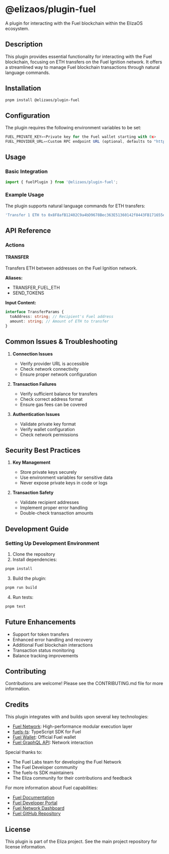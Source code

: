 # @elizaos/plugin-fuel

A plugin for interacting with the Fuel blockchain within the ElizaOS ecosystem.

## Description

This plugin provides essential functionality for interacting with the Fuel blockchain, focusing on ETH transfers on the Fuel Ignition network. It offers a streamlined way to manage Fuel blockchain transactions through natural language commands.

## Installation

```bash
pnpm install @elizaos/plugin-fuel
```

## Configuration

The plugin requires the following environment variables to be set:

```typescript
FUEL_PRIVATE_KEY=<Private key for the Fuel wallet starting with 0x>
FUEL_PROVIDER_URL=<Custom RPC endpoint URL (optional, defaults to "https://mainnet.fuel.network/v1/graphql")>
```

## Usage

### Basic Integration

```typescript
import { fuelPlugin } from '@elizaos/plugin-fuel';
```

### Example Usage

The plugin supports natural language commands for ETH transfers:

```typescript
'Transfer 1 ETH to 0x8F8afB12402C9a4bD9678Bec363E51360142f8443FB171655eEd55dB298828D1';
```

## API Reference

### Actions

#### TRANSFER

Transfers ETH between addresses on the Fuel Ignition network.

**Aliases:**

- TRANSFER_FUEL_ETH
- SEND_TOKENS

**Input Content:**

```typescript
interface TransferParams {
  toAddress: string; // Recipient's Fuel address
  amount: string; // Amount of ETH to transfer
}
```

## Common Issues & Troubleshooting

1. **Connection Issues**

   - Verify provider URL is accessible
   - Check network connectivity
   - Ensure proper network configuration

2. **Transaction Failures**

   - Verify sufficient balance for transfers
   - Check correct address format
   - Ensure gas fees can be covered

3. **Authentication Issues**
   - Validate private key format
   - Verify wallet configuration
   - Check network permissions

## Security Best Practices

1. **Key Management**

   - Store private keys securely
   - Use environment variables for sensitive data
   - Never expose private keys in code or logs

2. **Transaction Safety**
   - Validate recipient addresses
   - Implement proper error handling
   - Double-check transaction amounts

## Development Guide

### Setting Up Development Environment

1. Clone the repository
2. Install dependencies:

```bash
pnpm install
```

3. Build the plugin:

```bash
pnpm run build
```

4. Run tests:

```bash
pnpm test
```

## Future Enhancements

- Support for token transfers
- Enhanced error handling and recovery
- Additional Fuel blockchain interactions
- Transaction status monitoring
- Balance tracking improvements

## Contributing

Contributions are welcome! Please see the CONTRIBUTING.md file for more information.

## Credits

This plugin integrates with and builds upon several key technologies:

- [Fuel Network](https://fuel.network/): High-performance modular execution layer
- [fuels-ts](https://github.com/FuelLabs/fuels-ts): TypeScript SDK for Fuel
- [Fuel Wallet](https://wallet.fuel.network/): Official Fuel wallet
- [Fuel GraphQL API](https://docs.fuel.network/docs/graphql/): Network interaction

Special thanks to:

- The Fuel Labs team for developing the Fuel Network
- The Fuel Developer community
- The fuels-ts SDK maintainers
- The Eliza community for their contributions and feedback

For more information about Fuel capabilities:

- [Fuel Documentation](https://docs.fuel.network/)
- [Fuel Developer Portal](https://developers.fuel.network/)
- [Fuel Network Dashboard](https://app.fuel.network/)
- [Fuel GitHub Repository](https://github.com/FuelLabs)

## License

This plugin is part of the Eliza project. See the main project repository for license information.
